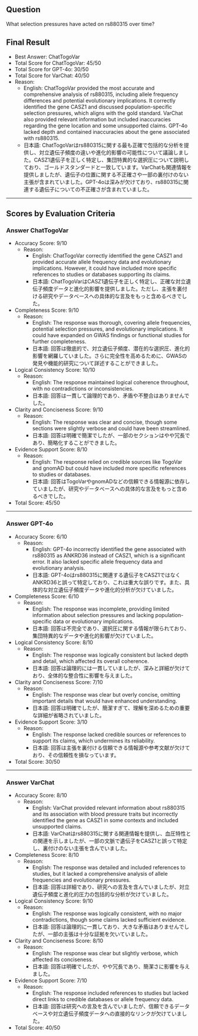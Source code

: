## Question

What selection pressures have acted on rs880315 over time?

## Final Result

- Best Answer: ChatTogoVar
- Total Score for ChatTogoVar: 45/50
- Total Score for GPT-4o: 30/50
- Total Score for VarChat: 40/50
- Reason:
  - English: ChatTogoVar provided the most accurate and comprehensive analysis of rs880315, including allele frequency differences and potential evolutionary implications. It correctly identified the gene CASZ1 and discussed population-specific selection pressures, which aligns with the gold standard. VarChat also provided relevant information but included inaccuracies regarding the gene location and some unsupported claims. GPT-4o lacked depth and contained inaccuracies about the gene associated with rs880315.
  - 日本語: ChatTogoVarはrs880315に関する最も正確で包括的な分析を提供し、対立遺伝子頻度の違いや進化的影響の可能性について議論しました。CASZ1遺伝子を正しく特定し、集団特異的な選択圧について説明しており、ゴールドスタンダードと一致しています。VarChatも関連情報を提供しましたが、遺伝子の位置に関する不正確さや一部の裏付けのない主張が含まれていました。GPT-4oは深みが欠けており、rs880315に関連する遺伝子についての不正確さが含まれていました。

---

## Scores by Evaluation Criteria

### Answer ChatTogoVar
- Accuracy Score: 9/10
  - Reason: 
    - English: ChatTogoVar correctly identified the gene CASZ1 and provided accurate allele frequency data and evolutionary implications. However, it could have included more specific references to studies or databases supporting its claims.
    - 日本語: ChatTogoVarはCASZ1遺伝子を正しく特定し、正確な対立遺伝子頻度データと進化的影響を提供しました。ただし、主張を裏付ける研究やデータベースへの具体的な言及をもっと含めるべきでした。
- Completeness Score: 9/10
  - Reason: 
    - English: The response was thorough, covering allele frequencies, potential selection pressures, and evolutionary implications. It could have expanded on GWAS findings or functional studies for further completeness.
    - 日本語: 回答は徹底的で、対立遺伝子頻度、潜在的な選択圧、進化的影響を網羅していました。さらに完全性を高めるために、GWASの発見や機能的研究について詳述することができました。
- Logical Consistency Score: 10/10
  - Reason: 
    - English: The response maintained logical coherence throughout, with no contradictions or inconsistencies.
    - 日本語: 回答は一貫して論理的であり、矛盾や不整合はありませんでした。
- Clarity and Conciseness Score: 9/10
  - Reason: 
    - English: The response was clear and concise, though some sections were slightly verbose and could have been streamlined.
    - 日本語: 回答は明確で簡潔でしたが、一部のセクションはやや冗長であり、簡略化することができました。
- Evidence Support Score: 8/10
  - Reason: 
    - English: The response relied on credible sources like TogoVar and gnomAD but could have included more specific references to studies or databases.
    - 日本語: 回答はTogoVarやgnomADなどの信頼できる情報源に依存していましたが、研究やデータベースへの具体的な言及をもっと含めるべきでした。
- Total Score: 45/50

---

### Answer GPT-4o
- Accuracy Score: 6/10
  - Reason: 
    - English: GPT-4o incorrectly identified the gene associated with rs880315 as ANKRD36 instead of CASZ1, which is a significant error. It also lacked specific allele frequency data and evolutionary analysis.
    - 日本語: GPT-4oはrs880315に関連する遺伝子をCASZ1ではなくANKRD36と誤って特定しており、これは重大な誤りです。また、具体的な対立遺伝子頻度データや進化的分析が欠けていました。
- Completeness Score: 6/10
  - Reason: 
    - English: The response was incomplete, providing limited information about selection pressures and lacking population-specific data or evolutionary implications.
    - 日本語: 回答は不完全であり、選択圧に関する情報が限られており、集団特異的なデータや進化的影響が欠けていました。
- Logical Consistency Score: 8/10
  - Reason: 
    - English: The response was logically consistent but lacked depth and detail, which affected its overall coherence.
    - 日本語: 回答は論理的には一貫していましたが、深みと詳細が欠けており、全体的な整合性に影響を与えました。
- Clarity and Conciseness Score: 7/10
  - Reason: 
    - English: The response was clear but overly concise, omitting important details that would have enhanced understanding.
    - 日本語: 回答は明確でしたが、簡潔すぎて、理解を深めるための重要な詳細が省略されていました。
- Evidence Support Score: 3/10
  - Reason: 
    - English: The response lacked credible sources or references to support its claims, which undermines its reliability.
    - 日本語: 回答は主張を裏付ける信頼できる情報源や参考文献が欠けており、その信頼性を損なっています。
- Total Score: 30/50

---

### Answer VarChat
- Accuracy Score: 8/10
  - Reason: 
    - English: VarChat provided relevant information about rs880315 and its association with blood pressure traits but incorrectly identified the gene as CASZ1 in some contexts and included unsupported claims.
    - 日本語: VarChatはrs880315に関する関連情報を提供し、血圧特性との関連を示しましたが、一部の文脈で遺伝子をCASZ1と誤って特定し、裏付けのない主張を含んでいました。
- Completeness Score: 8/10
  - Reason: 
    - English: The response was detailed and included references to studies, but it lacked a comprehensive analysis of allele frequencies and evolutionary pressures.
    - 日本語: 回答は詳細であり、研究への言及を含んでいましたが、対立遺伝子頻度と進化的圧力の包括的な分析が欠けていました。
- Logical Consistency Score: 9/10
  - Reason: 
    - English: The response was logically consistent, with no major contradictions, though some claims lacked sufficient evidence.
    - 日本語: 回答は論理的に一貫しており、大きな矛盾はありませんでしたが、一部の主張は十分な証拠を欠いていました。
- Clarity and Conciseness Score: 8/10
  - Reason: 
    - English: The response was clear but slightly verbose, which affected its conciseness.
    - 日本語: 回答は明確でしたが、やや冗長であり、簡潔さに影響を与えました。
- Evidence Support Score: 7/10
  - Reason: 
    - English: The response included references to studies but lacked direct links to credible databases or allele frequency data.
    - 日本語: 回答は研究への言及を含んでいましたが、信頼できるデータベースや対立遺伝子頻度データへの直接的なリンクが欠けていました。
- Total Score: 40/50